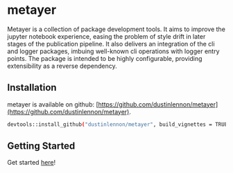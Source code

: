 metayer
====

Metayer is a collection of package development tools.  It aims to improve the jupyter notebook experience, easing the problem of style drift in later stages of the publication pipeline.  It also delivers an integration of the cli and logger packages, imbuing well-known cli operations with logger entry points.  The package is intended to be highly configurable, providing extensibility as a reverse dependency.

## Installation

metayer is available on github: [https://github.com/dustinlennon/metayer](https://github.com/dustinlennon/metayer).

```bash
devtools::install_github("dustinlennon/metayer", build_vignettes = TRUE)
```

## Getting Started

Get started [here](https://dlennon.org/metayer)!
